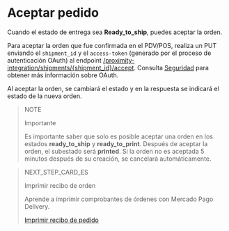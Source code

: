 # Aceptar pedido

Cuando el estado de entrega sea **Ready_to_ship**, puedes aceptar la orden.

Para aceptar  la orden que fue confirmada en el PDV/POS, realiza un PUT enviando el `shipment_id` y el `access-token` (generado por el proceso de autenticación OAuth) al endpoint [/proximity-integration/shipments/{shipment_id}/accept](https://www.mercadopago[FAKER][URL][DOMAIN]/developers/pt/reference/mp_delivery/_proximity-integration_shipments_shipment_id_accept/put). Consulta [Seguridad](https://www.mercadopago[FAKER][URL][DOMAIN]/developers/es/guides/security/oauth/introduction) para obtener más información sobre OAuth.

Al aceptar la orden, se cambiará el estado y en la respuesta se indicará el estado de la nueva orden.

> NOTE
>
> Importante
>
> Es importante saber que solo es posible aceptar una orden en los estados **ready_to_ship** y **ready_to_print**. Después de aceptar la orden, el subestado será **printed**. Si la orden no es aceptada 5 minutos después de su creación, se cancelará automáticamente.

> NEXT_STEP_CARD_ES
>
> Imprimir recibo de orden
>
> Aprende a imprimir comprobantes de órdenes con Mercado Pago Delivery.
>
> [Imprimir recibo de pedido](https://www.mercadopago[FAKER][URL][DOMAIN]/developers/es/guides/mp-delivery/print-order-receipt)
